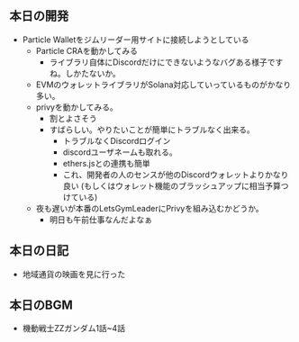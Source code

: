 ## 本日の開発
- Particle Walletをジムリーダー用サイトに接続しようとしている
  - Particle CRAを動かしてみる
    - ライブラリ自体にDiscordだけにできないようなバグある様子ですね。しかたないか。
  - EVMのウォレットライブラリがSolana対応していっているものがかなり多い。
  - privyを動かしてみる。
    - 割とよさそう
    - すばらしい。やりたいことが簡単にトラブルなく出来る。
      - トラブルなくDiscordログイン
      - discordユーザネームも取れる。
      - ethers.jsとの連携も簡単
      - これ、開発者の人のセンスが他のDiscordウォレットよりかなり良い (もしくはウォレット機能のブラッシュアップに相当予算つけている)
  - 夜も遅いが本番のLetsGymLeaderにPrivyを組み込むかどうか。
    - 明日も午前仕事なんだよなぁ

## 本日の日記
- 地域通貨の映画を見に行った

## 本日のBGM
- 機動戦士ZZガンダム1話~4話